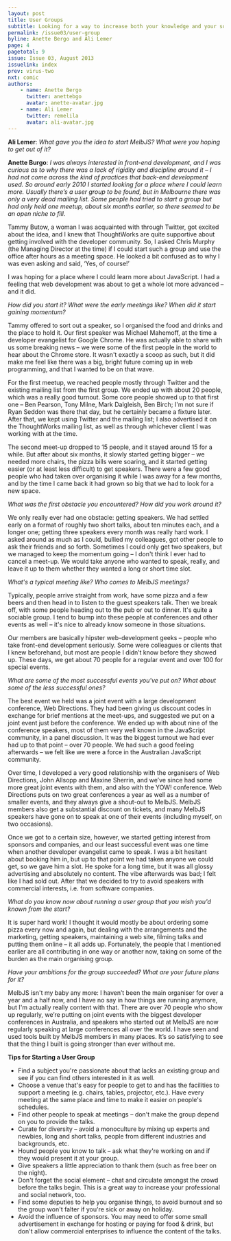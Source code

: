 ```yaml
---
layout: post
title: User Groups
subtitle: Looking for a way to increase both your knowledge and your social circle? Anette Bergo talks to Ali Lemer about the trials and tribulations – and the rewards – of starting up a user group.
permalink: /issue03/user-group
byline: Anette Bergo and Ali Lemer
page: 4
pagetotal: 9
issue: Issue 03, August 2013
issuelink: index
prev: virus-two
nxt: comic
authors:
    - name: Anette Bergo
      twitter: anettebgo
      avatar: anette-avatar.jpg
    - name: Ali Lemer
      twitter: remelila
      avatar: ali-avatar.jpg
---
```

**Ali Lemer**: *What gave you the idea to start MelbJS? What were you hoping to get out of it?*

**Anette Burgo**: *I was always interested in front-end development, and I was curious as to why there was a lack of rigidity and discipline around it – I had not come across the kind of practices that back-end development used. So around early 2010 I started looking for a place where I could learn more. Usually there’s a user group to be found, but in Melbourne there was only a very dead mailing list. Some people had tried to start a group but had only held one meetup, about six months earlier, so there seemed to be an open niche to fill.*

Tammy Butow, a woman I was acquainted with through Twitter, got excited about the idea, and I knew that ThoughtWorks are quite supportive about getting involved with the developer community. So, I asked Chris Murphy (the Managing Director at the time) if I could start such a group and use the office after hours as a meeting space. He looked a bit confused as to why I was even asking and said, ‘Yes, of course!’

I was hoping for a place where I could learn more about JavaScript. I had a feeling that web development was about to get a whole lot more advanced – and it did.

*How did you start it? What were the early meetings like? When did it start gaining momentum?*

Tammy offered to sort out a speaker, so I organised the food and drinks and the place to hold it. Our first speaker was Michael Mahemoff, at the time a developer evangelist for Google Chrome. He was actually able to share with us some breaking news – we were some of the first people in the world to hear about the Chrome store. It wasn't exactly a scoop as such, but it did make me feel like there was a big, bright future coming up in web programming, and that I wanted to be on that wave.

For the first meetup, we reached people mostly through Twitter and the existing mailing list from the first group. We ended up with about 20 people, which was a really good turnout. Some core people showed up to that first one – Ben Pearson, Tony Milne, Mark Dalgleish, Ben Birch; I'm not sure if Ryan Seddon was there that day, but he certainly became a fixture later. After that, we kept using Twitter and the mailing list; I also advertised it on the ThoughtWorks mailing list, as well as through whichever client I was working with at the time.

The second meet-up dropped to 15 people, and it stayed around 15 for a while. But after about six months, it slowly started getting bigger – we needed more chairs, the pizza bills were soaring, and it started getting easier (or at least less difficult) to get speakers. There were a few good people who had taken over organising it while I was away for a few months, and by the time I came back it had grown so big that we had to look for a new space.

*What was the first obstacle you encountered? How did you work around it?*

We only really ever had one obstacle: getting speakers. We had settled early on a format of roughly two short talks, about ten minutes each, and a longer one; getting three speakers every month was really hard work. I asked around as much as I could, bullied my colleagues, got other people to ask their friends and so forth. Sometimes I could only get two speakers, but we managed to keep the momentum going – I don't think I ever had to cancel a meet-up. We would take anyone who wanted to speak, really, and leave it up to them whether they wanted a long or short time slot.

*What's a typical meeting like? Who comes to MelbJS meetings?*

Typically, people arrive straight from work, have some pizza and a few beers and then head in to listen to the guest speakers talk. Then we break off, with some people heading out to the pub or out to dinner. It's quite a sociable group. I tend to bump into these people at conferences and other events as well – it's nice to already know someone in those situations.

Our members are basically hipster web-development geeks – people who take front-end development seriously. Some were colleagues or clients that I knew beforehand, but most are people I didn’t know before they showed up. These days, we get about 70 people for a regular event and over 100 for special events.

*What are some of the most successful events you've put on? What about some of the less successful ones?*

The best event we held was a joint event with a large development conference, Web Directions. They had been giving us discount codes in exchange for brief mentions at the meet-ups, and suggested we put on a joint event just before the conference. We ended up with about nine of the conference speakers, most of them very well known in the JavaScript community, in a panel discussion. It was the biggest turnout we had ever had up to that point – over 70 people. We had such a good feeling afterwards – we felt like we were a force in the Australian JavaScript community.

Over time, I developed a very good relationship with the organisers of Web Directions, John Allsopp and Maxine Sherrin, and we’ve since had some more great joint events with them, and also with the YOW! conference. Web Directions puts on two great conferences a year as well as a number of smaller events, and they always give a shout-out to MelbJS. MelbJS members also get a substantial discount on tickets, and many MelbJS speakers have gone on to speak at one of their events (including myself, on two occasions).

Once we got to a certain size, however, we started getting interest from sponsors and companies, and our least successful event was one time when another developer evangelist came to speak. I was a bit hesitant about booking him in, but up to that point we had taken anyone we could get, so we gave him a slot. He spoke for a long time, but it was all glossy advertising and absolutely no content. The vibe afterwards was bad; I felt like I had sold out. After that we decided to try to avoid speakers with commercial interests, i.e. from software companies.

*What do you know now about running a user group that you wish you'd known from the start?*

It is super hard work! I thought it would mostly be about ordering some pizza every now and again, but dealing with the arrangements and the marketing, getting speakers, maintaining a web site, filming talks and putting them online – it all adds up. Fortunately, the people that I mentioned earlier are all contributing in one way or another now, taking on some of the burden as the main organising group.

*Have your ambitions for the group succeeded? What are your future plans for it?*

MelbJS isn't my baby any more: I haven’t been the main organiser for over a year and a half now, and I have no say in how things are running anymore, but I'm actually really content with that. There are over 70 people who show up regularly, we’re putting on joint events with the biggest developer conferences in Australia, and speakers who started out at MelbJS are now regularly speaking at large conferences all over the world. I have seen and used tools built by MelbJS members in many places. It’s so satisfying to see that the thing I built is going stronger than ever without me.

**Tips for Starting a User Group**

- Find a subject you're passionate about that lacks an existing group and see if you can find others interested in it as well.
- Choose a venue that's easy for people to get to and has the facilities to support a meeting (e.g. chairs, tables, projector, etc.). Have every meeting at the same place and time to make it easier on people's schedules.
- Find other people to speak at meetings – don't make the group depend on you to provide the talks.
- Curate for diversity – avoid a monoculture by mixing up experts and newbies, long and short talks, people from different industries and backgrounds, etc.
- Hound people you know to talk – ask what they're working on and if they would present it at your group.
- Give speakers a little appreciation to thank them (such as free beer on the night).
- Don't forget the social element – chat and circulate amongst the crowd before the talks begin. This is a great way to increase your professional and social network, too.
- Find some deputies to help you organise things, to avoid burnout and so the group won't falter if you're sick or away on holiday.
- Avoid the influence of sponsors. You may need to offer some small advertisement in exchange for hosting or paying for food & drink, but don't allow commercial enterprises to influence the content of the talks.
